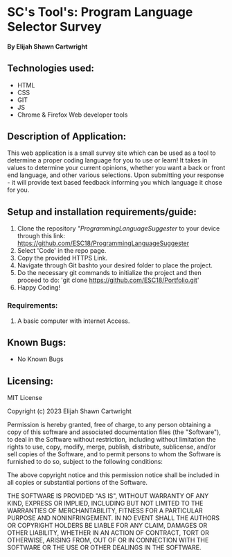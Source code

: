 # SC's Tool's: Program Language Selector Survey

#### By Elijah Shawn Cartwright
## Technologies used:
* HTML
* CSS
* GIT
* JS
* Chrome & Firefox Web developer tools

## Description of Application:
This web application is a small survey site which can be used as a tool to determine a proper coding language for you to use or learn! It takes in values to determine your current opinions, whether you want a back or front end language, and other various selections. Upon submitting your response - it will provide text based feedback informing you which language it chose for you. 

## Setup and installation requirements/guide:
1. Clone the repository _"ProgrammingLanguageSuggester_ to your device through this link: https://github.com/ESC18/ProgrammingLanguageSuggester
2. Select 'Code' in the repo page.
3. Copy the provided HTTPS Link.
4. Navigate through Git bashto your desired folder to place the project.
5. Do the necessary git commands to initialize the project and then proceed to do: 'git clone https://github.com/ESC18/Portfolio.git'
6. Happy Coding!

### Requirements:
1. A basic computer with internet Access.

## Known Bugs:
* No Known Bugs

## Licensing:
MIT License

Copyright (c) 2023 Elijah Shawn Cartwright

Permission is hereby granted, free of charge, to any person obtaining a copy
of this software and associated documentation files (the "Software"), to deal
in the Software without restriction, including without limitation the rights
to use, copy, modify, merge, publish, distribute, sublicense, and/or sell
copies of the Software, and to permit persons to whom the Software is
furnished to do so, subject to the following conditions:

The above copyright notice and this permission notice shall be included in all
copies or substantial portions of the Software.

THE SOFTWARE IS PROVIDED "AS IS", WITHOUT WARRANTY OF ANY KIND, EXPRESS OR
IMPLIED, INCLUDING BUT NOT LIMITED TO THE WARRANTIES OF MERCHANTABILITY,
FITNESS FOR A PARTICULAR PURPOSE AND NONINFRINGEMENT. IN NO EVENT SHALL THE
AUTHORS OR COPYRIGHT HOLDERS BE LIABLE FOR ANY CLAIM, DAMAGES OR OTHER
LIABILITY, WHETHER IN AN ACTION OF CONTRACT, TORT OR OTHERWISE, ARISING FROM,
OUT OF OR IN CONNECTION WITH THE SOFTWARE OR THE USE OR OTHER DEALINGS IN THE
SOFTWARE.
